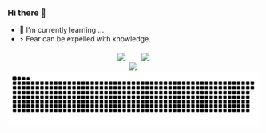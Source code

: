 ### Hi there 👋
- 🌱 I’m currently learning ...
- ⚡ Fear can be expelled with knowledge.

<div align="center">
  <span>  </span>
<!--   ![wild-sky's GitHub stats](https://github-readme-stats.vercel.app/api?username=wild-sky&show_icons=true) -->
  <img height="170px" src="https://github-readme-stats.vercel.app/api?username=wild-sky&theme=buefy&show_icons=true" />
  <span>  </span><img height="170px" src="https://github-readme-stats.vercel.app/api/top-langs/?username=wild-sky&layout=compact&langs_count=8" />
  <span>  </span>
</div>
<!-- <div align="center">
    <img  src="https://github-readme-streak-stats.herokuapp.com/?user=wild-sky&theme=vue" />
</div> -->

<div align="center">
    <img src="https://activity-graph.herokuapp.com/graph?username=wild-sky&theme=minimal" />
</div>

<div align="center"><img src="https://raw.githubusercontent.com/wild-sky/wild-sky/output/github-contribution-grid-snake.svg" ></div>

<!--
**wild-sky/wild-sky** is a ✨ _special_ ✨ repository because its `README.md` (this file) appears on your GitHub profile.

Here are some ideas to get you started:

- 🔭 I’m currently working on ...
- 🌱 I’m currently learning ...
- 👯 I’m looking to collaborate on ...
- 🤔 I’m looking for help with ...
- 💬 Ask me about ...
- 📫 How to reach me: ...
- 😄 Pronouns: ...
- ⚡ Fun fact: ...
-->
